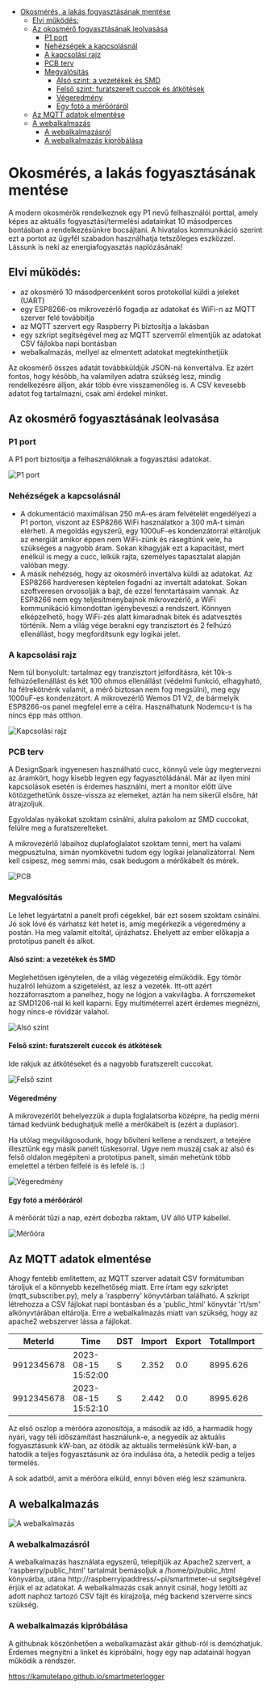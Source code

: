 - [Okosmérés, a lakás fogyasztásának mentése](#okosmérés-a-lakás-fogyasztásának-mentése)
  - [Elvi működés:](#elvi-működés)
  - [Az okosmérő fogyasztásának leolvasása](#az-okosmérő-fogyasztásának-leolvasása)
    - [P1 port](#p1-port)
    - [Nehézségek a kapcsolásnál](#nehézségek-a-kapcsolásnál)
    - [A kapcsolási rajz](#a-kapcsolási-rajz)
    - [PCB terv](#pcb-terv)
    - [Megvalósítás](#megvalósítás)
      - [Alsó szint: a vezetékek és SMD](#alsó-szint-a-vezetékek-és-smd)
      - [Felső szint: furatszerelt cuccok és átkötések](#felső-szint-furatszerelt-cuccok-és-átkötések)
      - [Végeredmény](#végeredmény)
      - [Egy fotó a mérőóráról](#egy-fotó-a-mérőóráról)
  - [Az MQTT adatok elmentése](#az-mqtt-adatok-elmentése)
  - [A webalkalmazás](#a-webalkalmazás)
    - [A webalkalmazásról](#a-webalkalmazásról)
    - [A webalkalmazás kipróbálása](#a-webalkalmazás-kipróbálása)

# Okosmérés, a lakás fogyasztásának mentése
A modern okosmérők rendelkeznek egy P1 nevű felhasználói porttal, amely képes az aktuális fogyasztási/termelési adatainkat 10 másodperces bontásban a rendelkezésünkre bocsájtani. A hivatalos kommunikáció szerint ezt a portot az ügyfél szabadon használhatja tetszőleges eszközzel. Lássunk is neki az energiafogyasztás naplózásának!

## Elvi működés:

* az okosmérő 10 másodpercenként soros protokollal küldi a jeleket (UART)
* egy ESP8266-os mikrovezérlő fogadja az adatokat és WiFi-n az MQTT szerver felé továbbítja
* az MQTT szervert egy Raspberry Pi biztosítja a lakásban
* egy szkript segítségével meg az MQTT szerverről elmentjük az adatokat CSV fájlokba napi bontásban
* webalkalmazás, mellyel az elmentett adatokat megtekinthetjük

Az okosmérő összes adatát továbbküldjük JSON-ná konvertálva. Ez azért fontos, hogy később, ha valamilyen adatra szükség lesz, mindig rendelkezésre álljon, akár több évre visszamenőleg is. A CSV kevesebb adatot fog tartalmazni, csak ami érdekel minket.

## Az okosmérő fogyasztásának leolvasása

### P1 port

 A P1 port biztosítja a felhasználóknak a fogyasztási adatokat.

![P1 port](documentation/p1_port.png)


### Nehézségek a kapcsolásnál

* A dokumentáció maximálisan 250 mA-es áram felvételét engedélyezi a P1 porton, viszont az ESP8266 WiFi használatkor a 300 mA-t simán elérheti. A megoldás egyszerű, egy 1000uF-es kondenzátorral eltároljuk az energiát amikor éppen nem WiFi-zünk és rásegítünk vele, ha szükséges a nagyobb áram. Sokan kihagyják ezt a kapacitást, mert enélkül is megy a cucc, lelkük rajta, személyes tapasztalat alapján valóban megy.
* A másik nehézség, hogy az okosmérő invertálva küldi az adatokat. Az ESP8266 hardveresen képtelen fogadni az invertált adatokat. Sokan szoftveresen orvosolják a bajt, de ezzel fenntartásaim vannak. Az ESP8266 nem egy teljesítménybajnok mikrovezérlő, a WiFi kommunikáció kimondottan igénybeveszi a rendszert. Könnyen elképzelhető, hogy WiFi-zés alatt kimaradnak bitek és adatvesztés történik. Nem a világ vége berakni egy tranzisztort és 2 felhúzó ellenállást, hogy megfordítsunk egy logikai jelet.

### A kapcsolási rajz

Nem túl bonyolult: tartalmaz egy tranzisztort jelfordításra, két 10k-s felhúzóellenállást és két 100 ohmos ellenállást (védelmi funkció, elhagyható, ha félrekötnénk valamit, a mérő biztosan nem fog megsülni), meg egy 1000uF-es kondenzátort. A mikrovezérlő Wemos D1 V2, de bármelyik ESP8266-os panel megfelel erre a célra. Használhatunk Nodemcu-t is ha nincs épp más otthon.

![Kapcsolási rajz](documentation/smartmeter_sch.png)

### PCB terv

A DesignSpark ingyenesen használható cucc, könnyű vele úgy megtervezni az áramkört, hogy kisebb legyen egy fagyasztóládánál. Már az ilyen mini kapcsolások esetén is érdemes használni, mert a monitor előtt ülve kötözgethetünk össze-vissza az elemeket, aztán ha nem sikerül elsőre, hát átrajzoljuk.

Egyoldalas nyákokat szoktam csinálni, alulra pakolom az SMD cuccokat, felülre meg a furatszerelteket.

A mikrovezérlő lábaihoz duplafoglalatot szoktam tenni, mert ha valami megpusztulna, simán nyomkövetni tudom egy logikai jelanalizátorral. Nem kell csipesz, meg semmi más, csak bedugom a mérőkábelt és mérek.

![PCB](documentation/smartmeter_pcb.png)

### Megvalósítás

Le lehet legyártatni a panelt profi cégekkel, bár ezt sosem szoktam csinálni. Jó sok lóvé és várhatsz két hetet is, amíg megérkezik a végeredmény a postán. Ha meg valamit eltoltál, újrázhatsz. Ehelyett az ember előkapja a prototípus panelt és alkot.

#### Alsó szint: a vezetékek és SMD

Meglehetősen igénytelen, de a világ végezetéig elműködik. Egy tömör huzalról lehúzom a szigetelést, az lesz a vezeték. Itt-ott azért hozzáforrasztom a panelhez, hogy ne lógjon a vakvilágba. A forrszemeket az SMD1206-nál ki kell kaparni. Egy multiméterrel azért érdemes megnézni, hogy nincs-e rövidzár valahol.

![Alsó szint](documentation/prototype3.png)

#### Felső szint: furatszerelt cuccok és átkötések

Ide rakjuk az átkötéseket és a nagyobb furatszerelt cuccokat.

![Felső szint](documentation/prototype2.png)

#### Végeredmény

A mikrovezérlőt behelyezzük a dupla foglalatsorba középre, ha pedig mérni támad kedvünk bedughatjuk mellé a mérőkábelt is (ezért a duplasor).

Ha utólag megvilágosodunk, hogy bővíteni kellene a rendszert, a tetejére illesztünk egy másik panelt tüskesorral. Ugye nem muszáj csak az alsó és felső oldalon megépíteni a prototípus panelt, simán mehetünk több emelettel a térben felfelé is és lefelé is. :)

![Végeredmény](documentation/prototype1.png)

#### Egy fotó a mérőóráról

A mérőórát tűzi a nap, ezért dobozba raktam, UV álló UTP kábellel.

![Mérőóra](documentation/meter.jpg)

## Az MQTT adatok elmentése

Ahogy fentebb említettem, az MQTT szerver adatait CSV formátumban tároljuk el a könnyebb kezelhetőség miatt. Erre írtam egy szkriptet (mqtt_subscriber.py), mely a 'raspberry' könyvtárban található. A szkript létrehozza a CSV fájlokat napi bontásban és a 'public_html' könyvtár 'rt/sm' alkönyvtárában eltárolja. Erre a webalkalmazás miatt van szükség, hogy az apache2 webszerver lássa a fájlokat.


| MeterId  |        Time       |DST|Import|Export|TotalImport|TotalExport|
|----------|-------------------|---|------|------|-----------|-----------|
|9912345678|2023-08-15 15:52:00| S | 2.352| 0.0  | 8995.626  | 1590.321  |
|9912345678|2023-08-15 15:52:10| S | 2.442| 0.0  | 8995.626  | 1590.327  |

Az első oszlop a mérőóra azonosítója, a második az idő, a harmadik hogy nyári, vagy téli időszámítást használunk-e, a negyedik az aktuális fogyasztásunk kW-ban, az ötödik az aktuális termelésünk kW-ban, a hatodik a teljes fogyasztásunk az óra indulása óta, a hetedik pedig a teljes termelés.

A sok adatból, amit a mérőóra elküld, ennyi bőven elég lesz számunkra.

## A webalkalmazás

![A webalkalmazás](documentation/webapp.png)

### A webalkalmazásról

A webalkalmazás használata egyszerű, telepítjük az Apache2 szervert, a 'raspberry/public_html' tartalmát bemásoljuk a /home/pi/public_html könyvárba, utána http://raspberryipaddress/~pi/smartmeter-ui segítségével érjük el az adatokat.
A webalkalmazás csak annyit csinál, hogy letölti az adott naphoz tartozó CSV fájlt és kirajzolja, még backend szerverre sincs szükség.

### A webalkalmazás kipróbálása

A githubnak köszönhetően a webalkamazást akár github-ról is demózhatjuk. Érdemes megnyitni a linket és kipróbálni, hogy egy nap adatainál hogyan működik a rendszer.

https://kamutelapo.github.io/smartmeterlogger
